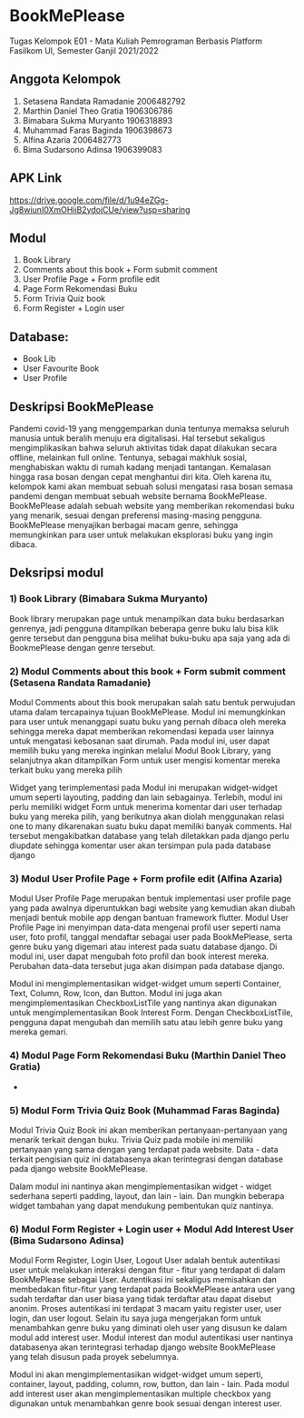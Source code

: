 # BookMePlease
Tugas Kelompok E01 - Mata Kuliah Pemrograman Berbasis Platform
Fasilkom UI, Semester Ganjil 2021/2022

## Anggota Kelompok 
1. Setasena Randata Ramadanie 2006482792
2. Marthin Daniel Theo Gratia  1906306786
3. Bimabara Sukma Muryanto 1906318893
4. Muhammad Faras Baginda 1906398673
5. Alfina Azaria 2006482773
6. Bima Sudarsono Adinsa 1906399083

## APK Link
https://drive.google.com/file/d/1u94eZGg-Jg8wiunI0XmOHiiB2ydojCUe/view?usp=sharing


## Modul
1. Book Library
2. Comments about this book + Form submit comment
3. User Profile Page + Form profile edit
4. Page Form Rekomendasi Buku
5. Form Trivia Quiz book 
6. Form Register + Login user

## Database: 
- Book Lib
- User Favourite Book
- User Profile

## Deskripsi BookMePlease
Pandemi covid-19 yang menggemparkan dunia tentunya memaksa seluruh manusia untuk beralih menuju era digitalisasi. Hal tersebut sekaligus mengimplikasikan bahwa seluruh aktivitas tidak dapat dilakukan secara offline, melainkan full online. Tentunya, sebagai makhluk sosial, menghabiskan waktu di rumah kadang menjadi tantangan. Kemalasan hingga rasa bosan dengan cepat menghantui diri kita. Oleh karena itu, kelompok kami akan membuat sebuah solusi mengatasi rasa bosan semasa pandemi dengan membuat sebuah website bernama BookMePlease. BookMePlease adalah sebuah website yang memberikan rekomendasi buku yang menarik, sesuai dengan preferensi masing-masing pengguna. BookMePlease  menyajikan berbagai macam genre, sehingga memungkinkan para user untuk melakukan eksplorasi buku yang ingin dibaca.

## Deksripsi modul



### 1) Book Library (Bimabara Sukma Muryanto)
Book library merupakan page untuk menampilkan data buku berdasarkan genrenya, jadi pengguna ditampilkan beberapa genre buku lalu bisa klik genre tersebut dan pengguna bisa melihat buku-buku apa saja yang ada di BookmePlease dengan genre tersebut.

### 2) Modul Comments about this book + Form submit comment (Setasena Randata Ramadanie)
Modul Comments about this book merupakan salah satu bentuk perwujudan utama dalam tercapainya tujuan BookMePlease. Modul ini memungkinkan para user untuk menanggapi suatu buku yang pernah dibaca oleh mereka sehingga mereka dapat memberikan rekomendasi kepada user lainnya untuk mengatasi kebosanan saat dirumah. Pada modul ini, user dapat memilih buku yang mereka inginkan melalui Modul Book Library, yang selanjutnya akan ditampilkan Form untuk user mengisi komentar mereka terkait buku yang mereka pilih

Widget yang terimplementasi pada Modul ini merupakan widget-widget umum seperti layouting, padding dan lain sebagainya. Terlebih, modul ini perlu memiliki widget Form untuk menerima komentar dari user terhadap buku yang mereka pilih, yang berikutnya akan diolah menggunakan relasi one to many dikarenakan suatu buku dapat memiliki banyak comments. Hal tersebut mengakibatkan database yang telah diletakkan pada django perlu diupdate sehingga komentar user akan tersimpan pula pada database django

### 3) Modul User Profile Page + Form profile edit (Alfina Azaria)
Modul User Profile Page merupakan bentuk implementasi user profile page yang pada awalnya diperuntukkan bagi website yang kemudian akan diubah menjadi bentuk mobile app dengan bantuan framework flutter. Modul User Profile Page ini menyimpan data-data mengenai profil user seperti nama user, foto profil, tanggal mendaftar sebagai user pada BookMePlease, serta genre buku yang digemari atau interest pada suatu database django. Di modul ini, user dapat mengubah foto profil dan book interest mereka. Perubahan data-data tersebut juga akan disimpan pada database django.

Modul ini mengimplementasikan widget-widget umum seperti Container, Text, Column, Row, Icon, dan Button. Modul ini juga akan mengimplementasikan CheckboxListTile yang nantinya akan digunakan untuk mengimplementasikan Book Interest Form. Dengan CheckboxListTile, pengguna dapat mengubah dan memilih satu atau lebih genre buku yang mereka gemari.

### 4) Modul Page Form Rekomendasi Buku (Marthin Daniel Theo Gratia)
-
### 5) Modul Form Trivia Quiz Book  (Muhammad Faras Baginda)
Modul Trivia Quiz Book ini akan memberikan pertanyaan-pertanyaan yang menarik terkait dengan buku. Trivia Quiz pada mobile ini memiliki pertanyaan yang sama dengan yang terdapat pada website. Data - data terkait pengisian quiz ini databasenya akan terintegrasi dengan database pada django website BookMePlease. 

Dalam modul ini nantinya akan mengimplementasikan widget - widget sederhana seperti padding, layout, dan lain - lain. Dan mungkin beberapa widget tambahan yang dapat mendukung pembentukan quiz nantinya.

### 6) Modul Form Register + Login user + Modul Add Interest User (Bima Sudarsono Adinsa)
Modul Form Register, Login User, Logout User adalah bentuk autentikasi user untuk melakukan interaksi dengan fitur - fitur yang terdapat di dalam BookMePlease sebagai User. Autentikasi ini sekaligus memisahkan dan membedakan fitur-fitur yang terdapat pada BookMePlease antara user yang sudah terdaftar dan user biasa yang tidak terdaftar atau dapat disebut anonim. Proses autentikasi ini terdapat 3 macam yaitu register user, user login, dan user logout. Selain itu saya juga mengerjakan form untuk menambahkan genre buku yang diminati oleh user yang disusun ke dalam modul add interest user. Modul interest dan modul autentikasi user nantinya databasenya akan terintegrasi terhadap django website BookMePlease yang telah disusun pada proyek sebelumnya. 

Modul ini akan mengimplementasikan widget-widget umum seperti, container, layout, padding, column, row, button, dan lain - lain. Pada modul add interest user akan mengimplementasikan multiple checkbox yang digunakan untuk menambahkan genre book sesuai dengan interest user. 
